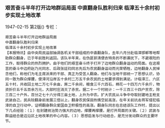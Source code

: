### 艰苦奋斗半年打开边地群运局面  中直翻身队胜利归来  临漳五十余村初步实现土地改革

1947-02-15
第2版()
专栏：

    艰苦奋斗半年打开边地群运局面
    中直翻身队胜利归来
    临漳五十余村初步实现土地改革
    【本报特讯】由中央局民运部抽调各机关干部组成的中直翻身队，去年六月分赴临漳邯郸等地帮助群众翻身，已于年前胜利返回。该队半年来，在伪匪郭清便衣特务的不断袭扰下，不避艰险的工作，取得群众的热烈拥护。由于他们的艰苦奋斗终于打开了边地群众翻身运动的局面。在这艰苦的奋斗中边府赵乃光同志、后政张廷钧同志先后为农民翻身运动而光荣牺牲，边地翻身人民悼念他们，称他们为毛主席派来的干部、真正为受苦人翻身。他们与当地干部统一了思想认识，协同一致为群众撑腰，使漳河沿岸五十余村二万五千余农民的土地要求得到满足。计临漳三、六区五十村，共收回土地二万七千余亩，房二千余间，粮食三千六百石，棉花一十四万六千余斤，物资折价五千五百余万元，大部村庄消灭了赤贫。据二十一个村统计：一千三百三十四户贫农，除三百二十户外，百分之七十六分得三亩土地，上升为中农。扩大农民从斗争中夺取封建地主枪支武装自己，民兵较翻身前发展三倍以上，翻身农民保田热情空前高涨，在年关前抗击蒋军侵犯临漳的自卫行动中，证明翻身群众爱国自卫积极性的高涨。翻身队同志在总结该队工作时，提出以下几点经验：（１）在封建统治势力强大的边地，撑腰再撑腰，是打开局面的关键。（２）武装与群运结合是边沿区土地改革的中心内容。（３）思想启发与行动结合，是充分发动群众的主要环节。
